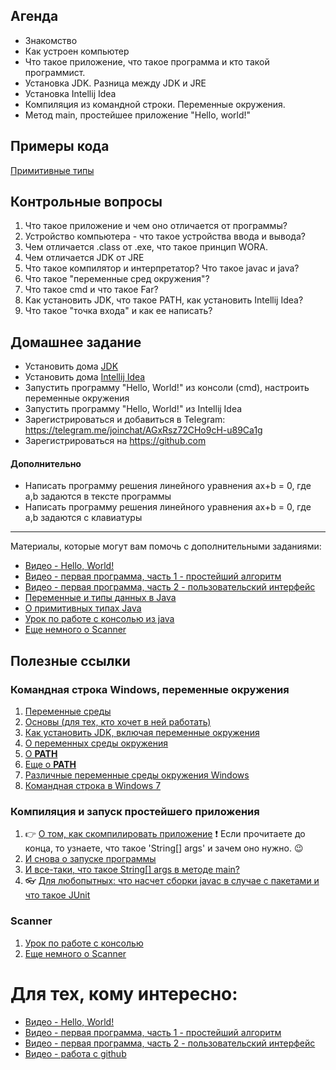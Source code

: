 Агенда
------
* Знакомство
* Как устроен компьютер
* Что такое приложение, что такое программа и кто такой программист.
* Установка JDK. Разница между JDK и JRE
* Установка Intellij Idea
* Компиляция из командной строки. Переменные окружения.
* Метод main, простейшее приложение "Hello, world!"

Примеры кода
------------

[Примитивные типы](../code/src/ru/levelp/examples/basics/primitives/PrimitiveTypes.java)

Контрольные вопросы
-------------------
1. Что такое приложение и чем оно отличается от программы?
1. Устройство компьютера - что такое устройства ввода и вывода?
1. Чем отличается .class от .exe, что такое принцип WORA.
1. Чем отличается JDK от JRE
1. Что такое компилятор и интерпретатор? Что такое javac и java?
1. Что такое "переменные сред окружения"?
1. Что такое cmd и что такое Far?
1. Как установить JDK, что такое PATH, как установить Intellij Idea?
1. Что такое "точка входа" и как ее написать?

Домашнее задание
----------------
* Установить дома [JDK](http://www.oracle.com/technetwork/java/javase/downloads/index.html)
* Установить дома [Intellij Idea](https://www.jetbrains.com/idea/download)
* Запустить программу "Hello, World!" из консоли (cmd), настроить переменные окружения
* Запустить программу "Hello, World!" из Intellij Idea
* Зарегистрироваться и добавиться в Telegram: https://telegram.me/joinchat/AGxRsz72CHo9cH-u89Ca1g
* Зарегистрироваться на https://github.com 

#### Дополнительно
* Написать программу решения линейного уравнения ax+b = 0, где a,b задаются в тексте программы
* Написать программу решения линейного уравнения ax+b = 0, где a,b задаются с клавиатуры


---
Материалы, которые могут вам помочь с дополнительными заданиями:

* [Видео - Hello, World!](https://www.youtube.com/watch?v=Ta3KT68cK1M)
* [Видео - первая программа, часть 1 - простейший алгоритм](https://www.youtube.com/watch?v=jdfAIeGn1r8)
* [Видео - первая программа, часть 2 - пользовательский интерфейс](https://www.youtube.com/watch?v=6j0bMl1Jr68)
* [Переменные и типы данных в Java](http://study-java.ru/uroki-java/urok-6-sintaksis-java-peremennye-i-tipy-dannyh/)
* [О примитивных типах Java](https://sohabr.net/habr/post/261315/)
* [Урок по работе с консолью из java](http://cybern.ru/java-console.html)
* [Еще немного о Scanner](http://kostin.ws/java/java-input-stream.html)


Полезные ссылки
---------------
### Командная строка Windows, переменные окружения
1. [Переменные среды](https://ru.wikipedia.org/wiki/%D0%9F%D0%B5%D1%80%D0%B5%D0%BC%D0%B5%D0%BD%D0%BD%D0%B0%D1%8F_%D1%81%D1%80%D0%B5%D0%B4%D1%8B)
1. [Основы (для тех, кто хочет в ней работать)](http://komputer-helps.ru/programmnoe-obespechenie/546)
1. [Как установить JDK, включая переменные окружения](http://java-course.ru/begin/install-jdk/)
1. [О переменных среды окружения](http://www.oszone.net/3673)
1. [О **PATH**](https://www.java.com/ru/download/help/path.xml)
1. [Еще о **PATH**](http://barancev.github.io/what-is-path-env-var/)
1. [Различные переменные среды окружения Windows](https://ru.m.wikipedia.org/wiki/%D0%9F%D0%B5%D1%80%D0%B5%D0%BC%D0%B5%D0%BD%D0%BD%D0%B0%D1%8F_%D1%81%D1%80%D0%B5%D0%B4%D1%8B_Windows)
1. [Командная строка в Windows 7](http://ustanovkaos.ru/rabota-v-sisteme/komandnaya-stroka-v-windows-7-kak-vyzvat.html)

### Компиляция и запуск простейшего приложения
1. :point_right: [О том, как скомпилировать приложение](http://www.fandroid.info/8-kompilyatsiya-i-vypolnenie-java-programmy-s-komandnoj-stroki/) :heavy_exclamation_mark: Если прочитаете до конца, то узнаете, что такое 'String[] args' и зачем оно нужно. :wink:
1. [И снова о запуске программы](http://study-java.ru/uroki-java/urok-2-helloworld-na-java/)
1. [И все-таки, что такое String[] args в методе main?](http://spec-zone.ru/RU/Java/Tutorials/essential/environment/cmdLineArgs.html)
1. :eyeglasses: [Для любопытных: что насчет сборки javac в случае с пакетами и что такое JUnit](https://habrahabr.ru/post/125210/)


### Scanner 
1. [Урок по работе с консолью](http://cybern.ru/java-console.html)
2. [Еще немного о Scanner](http://kostin.ws/java/java-input-stream.html)


# Для тех, кому интересно:
* [Видео - Hello, World!](https://www.youtube.com/watch?v=Ta3KT68cK1M)
* [Видео - первая программа, часть 1 - простейший алгоритм](https://www.youtube.com/watch?v=jdfAIeGn1r8)
* [Видео - первая программа, часть 2 - пользовательский интерфейс](https://www.youtube.com/watch?v=6j0bMl1Jr68)
* [Видео - работа с github](https://www.youtube.com/watch?v=azFmXyrdaRg)
